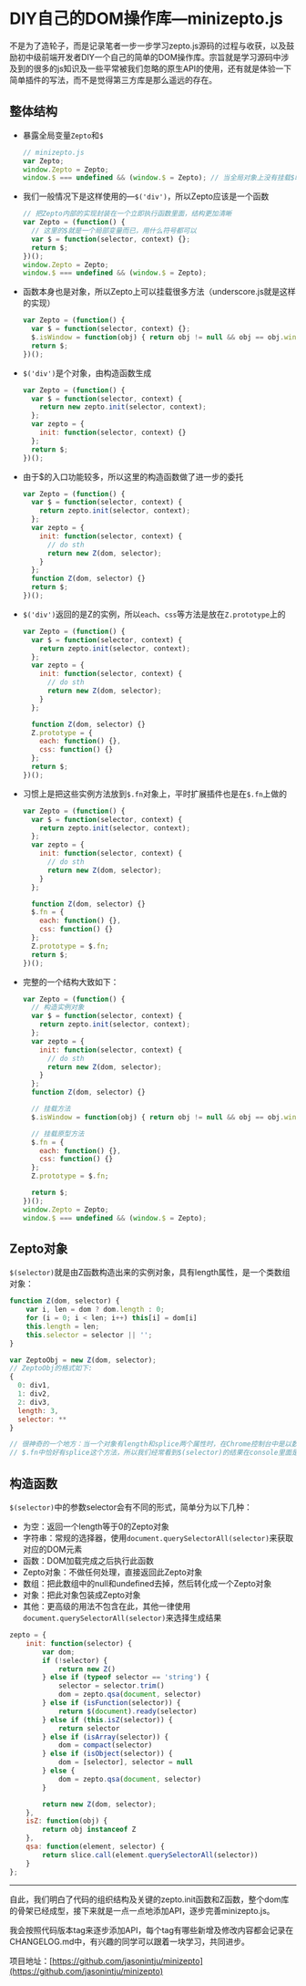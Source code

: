 # DIY自己的DOM操作库—minizepto.js

不是为了造轮子，而是记录笔者一步一步学习zepto.js源码的过程与收获，以及鼓励初中级前端开发者DIY一个自己的简单的DOM操作库。宗旨就是学习源码中涉及到的很多的js知识及一些平常被我们忽略的原生API的使用，还有就是体验一下简单插件的写法，而不是觉得第三方库是那么遥远的存在。

## 整体结构

* 暴露全局变量`Zepto`和`$`

  ```javascript
  // minizepto.js
  var Zepto;
  window.Zepto = Zepto;
  window.$ === undefined && (window.$ = Zepto); // 当全局对象上没有挂载$时才把Zepto赋值给window.$
  ```
* 我们一般情况下是这样使用的—`$('div')`，所以Zepto应该是一个函数

  ```javascript
  // 把Zepto内部的实现封装在一个立即执行函数里面，结构更加清晰
  var Zepto = (function() {
    // 这里的$就是一个局部变量而已，用什么符号都可以
    var $ = function(selector, context) {};
    return $;
  })();
  window.Zepto = Zepto;
  window.$ === undefined && (window.$ = Zepto);
  ```
* 函数本身也是对象，所以Zepto上可以挂载很多方法（underscore.js就是这样的实现）

  ```javascript
  var Zepto = (function() {
    var $ = function(selector, context) {};
    $.isWindow = function(obj) { return obj != null && obj == obj.window;};
    return $;
  })();
  ```
* `$('div')`是个对象，由构造函数生成

  ```javascript
  var Zepto = (function() {
    var $ = function(selector, context) {
      return new zepto.init(selector, context);
    };
    var zepto = {
      init: function(selector, context) {}
    };
    return $;
  })();
  ```
* 由于$的入口功能较多，所以这里的构造函数做了进一步的委托

  ```javascript
  var Zepto = (function() {
    var $ = function(selector, context) {
      return zepto.init(selector, context);
    };
    var zepto = {
      init: function(selector, context) {
        // do sth
        return new Z(dom, selector);
      }
    };
    function Z(dom, selector) {}
    return $;
  })();
  ```
* `$('div')`返回的是Z的实例，所以`each`、`css`等方法是放在`Z.prototype`上的

  ```javascript
  var Zepto = (function() {
    var $ = function(selector, context) {
      return zepto.init(selector, context);
    };
    var zepto = {
      init: function(selector, context) {
        // do sth
        return new Z(dom, selector);
      }
    };

    function Z(dom, selector) {}
    Z.prototype = {
      each: function() {},
      css: function() {}
    };
    return $;
  })();
  ```
* 习惯上是把这些实例方法放到`$.fn`对象上，平时扩展插件也是在`$.fn`上做的

  ```javascript
  var Zepto = (function() {
    var $ = function(selector, context) {
      return zepto.init(selector, context);
    };
    var zepto = {
      init: function(selector, context) {
        // do sth
        return new Z(dom, selector);
      }
    };

    function Z(dom, selector) {}
    $.fn = {
      each: function() {},
      css: function() {}
    };
    Z.prototype = $.fn;
    return $;
  })();
  ```
* 完整的一个结构大致如下：

  ```javascript
  var Zepto = (function() {
    // 构造实例对象
    var $ = function(selector, context) {
      return zepto.init(selector, context);
    };
    var zepto = {
      init: function(selector, context) {
        // do sth
        return new Z(dom, selector);
      }
    };
    function Z(dom, selector) {}

    // 挂载方法
    $.isWindow = function(obj) { return obj != null && obj == obj.window;};

    // 挂载原型方法
    $.fn = {
      each: function() {},
      css: function() {}
    };
    Z.prototype = $.fn;

    return $;
  })();
  window.Zepto = Zepto;
  window.$ === undefined && (window.$ = Zepto);
  ```

## Zepto对象
`$(selector)`就是由Z函数构造出来的实例对象，具有length属性，是一个类数组对象：

```javascript
function Z(dom, selector) {
    var i, len = dom ? dom.length : 0;
    for (i = 0; i < len; i++) this[i] = dom[i]
    this.length = len;
    this.selector = selector || '';
}

var ZeptoObj = new Z(dom, selector);
// ZeptoObj的格式如下:
{
  0: div1,
  1: div2,
  2: div3,
  length: 3,
  selector: **
}

// 很神奇的一个地方：当一个对象有length和splice两个属性时，在Chrome控制台中是以数组的形式打印出来的，AMAZING!
// $.fn中恰好有splice这个方法，所以我们经常看到$(selector)的结果在console里面是个“数组”
```

## 构造函数
`$(selector)`中的参数selector会有不同的形式，简单分为以下几种：

* 为空：返回一个length等于0的Zepto对象
* 字符串：常规的选择器，使用`document.querySelectorAll(selector)`来获取对应的DOM元素
* 函数：DOM加载完成之后执行此函数
* Zepto对象：不做任何处理，直接返回此Zepto对象
* 数组：把此数组中的null和undefined去掉，然后转化成一个Zepto对象
* 对象：把此对象包装成Zepto对象
* 其他：更高级的用法不包含在此，其他一律使用`document.querySelectorAll(selector)`来选择生成结果

```javascript
zepto = {
    init: function(selector) {
        var dom;
        if (!selector) {
            return new Z()
        } else if (typeof selector == 'string') {
            selector = selector.trim()
            dom = zepto.qsa(document, selector)
        } else if (isFunction(selector)) {
            return $(document).ready(selector)
        } else if (this.isZ(selector)) {
            return selector
        } else if (isArray(selector)) {
            dom = compact(selector)
        } else if (isObject(selector)) {
            dom = [selector], selector = null
        } else {
            dom = zepto.qsa(document, selector)
        }

        return new Z(dom, selector);
    },
    isZ: function(obj) {
        return obj instanceof Z
    },
    qsa: function(element, selector) {
        return slice.call(element.querySelectorAll(selector))
    }
};

```

---
自此，我们明白了代码的组织结构及关键的zepto.init函数和Z函数，整个dom库的骨架已经成型，接下来就是一点一点地添加API，逐步完善minizepto.js。

我会按照代码版本tag来逐步添加API，每个tag有哪些新增及修改内容都会记录在CHANGELOG.md中，有兴趣的同学可以跟着一块学习，共同进步。

项目地址：[https://github.com/jasonintju/minizepto](https://github.com/jasonintju/minizepto)

